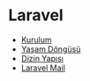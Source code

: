 # Laravel 

* [Kurulum](kurulum/kurulum.md)
* [Yaşam Döngüsü](yasam-dongusu/yasam_dongusu.md)
* [Dizin Yapısı](dizin-yapisi/dizin_yapisi.md)
* [Laravel Mail](mail/mail.md)

